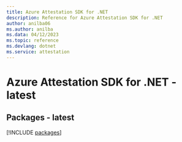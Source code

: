 ```yaml
---
title: Azure Attestation SDK for .NET
description: Reference for Azure Attestation SDK for .NET
author: anilba06
ms.author: anilba
ms.data: 04/12/2023
ms.topic: reference
ms.devlang: dotnet
ms.service: attestation
---
```

# Azure Attestation SDK for .NET - latest
## Packages - latest
[!INCLUDE [packages](attestation-index.md)]